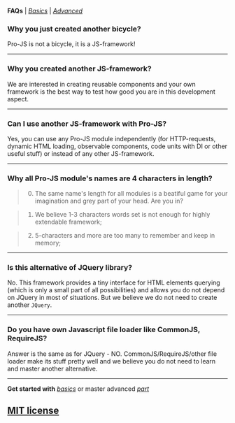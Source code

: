 <span id="top"></span>
<strong>FAQs</strong> | *[Basics](readme.md#top)* | *[Advanced](advanced.md#top)*


### **Why you just created another bicycle?**
Pro-JS is not a bicycle, it is a JS-framework!

---

### **Why you created another JS-framework?**
We are interested in creating reusable components and your own framework is the best way to test how good you are in this development aspect.

---

### **Can I use another JS-framework with Pro-JS?**
Yes, you can use any Pro-JS module independently (for HTTP-requests, dynamic HTML loading, observable components, code units with DI or other useful stuff) or instead of any other JS-framework.

---

### **Why all Pro-JS module's names are 4 characters in length?**
> 0) The same name's length for all modules is a beatiful game for your imagination and grey part of your head. Are you in?

> 1) We believe 1-3 characters words set is not enough for highly extendable framework; 

> 2) 5-characters and more are too many to remember and keep in memory;

---

### **Is this alternative of JQuery library?**
No. This framework provides a tiny interface for HTML elements querying (which is only a small part of all possibilities) and allows you do not depend on JQuery in most of situations. But we believe we do not need to create another `JQuery`.

---

### **Do you have own Javascript file loader like CommonJS, RequireJS?**
Answer is the same as for JQuery - NO. CommonJS/RequireJS/other file loader make its stuff pretty well and we believe you do not need to learn and master another alternative.

---

**Get started with** *[basics](readme.md#top)* or master advanced *[part](advanced.md#top)*


## [MIT license](http://opensource.org/licenses/MIT)